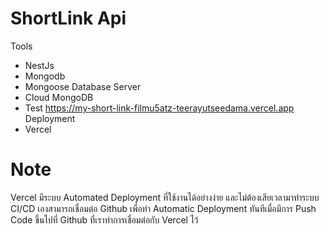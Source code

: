 # ShortLink Api

Tools
- NestJs
- Mongodb
- Mongoose
Database Server 
- Cloud MongoDB
- Test https://my-short-link-filmu5atz-teerayutseedama.vercel.app
  Deployment
- Vercel
# Note
Vercel มีระบบ Automated Deployment ที่ใช้งานได้อย่างง่าย และไม่ต้องเสียเวลามาทำระบบ CI/CD เองสามารถเชื่อมต่อ Github เพื่อทำ Automatic Deployment 
ทันทีเมื่อมีการ Push Code ขึ้นไปที่ Github ที่เราทำการเชื่อมต่อกับ Vercel ไว้